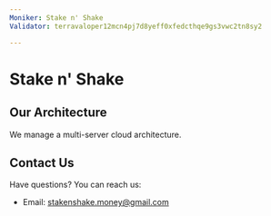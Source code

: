 ```yaml
---
Moniker: Stake n' Shake
Validator: terravaloper12mcn4pj7d8yeff0xfedcthqe9gs3vwc2tn8sy2

---
```


# Stake n' Shake

## Our Architecture

We manage a multi-server cloud architecture.

## Contact Us

Have questions? You can reach us:

- Email: stakenshake.money@gmail.com
